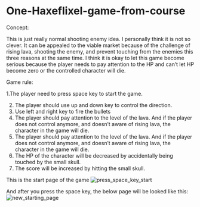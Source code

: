 # One-Haxeflixel-game-from-course

Concept:

This is just really normal shooting enemy idea. I personally think it is not so clever. It can be appealed to the viable market because of the challenge of rising lava, shooting the enemy, and prevent touching from the enemies this three reasons at the same time. I think it is okay to let this game become serious because the player needs to pay attention to the HP and can’t let HP become zero or the controlled character will die. 

Game rule:

1.The player need to press space key to start the game.
 
2. The player should use up and down key to control the direction.
3. Use left and right key to fire the bullets
4. The player should pay attention to the level of the lava. And if the player does not control anymore, and doesn’t aware of rising lava, the character in the game will die.
5. The player should pay attention to the level of the lava. And if the player does not control anymore, and doesn’t aware of rising lava, the character in the game will die.
6. The HP of the character will be decreased by accidentally being touched by the small skull.
7. The score will be increased by hitting the small skull.


This is the start page of the game
![press_space_key_start](https://user-images.githubusercontent.com/56701603/137651914-620471ba-0d32-4368-8480-571ccaf59c13.jpg)

And after you press the space key, the below page will be looked like this:
![new_starting_page](https://user-images.githubusercontent.com/56701603/137652324-95c6336a-5ac5-4b7f-83d3-f0a348264203.jpg)



